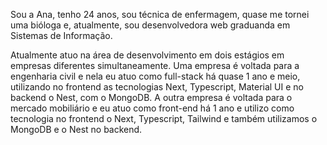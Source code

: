 Sou a Ana, tenho 24 anos, sou técnica de enfermagem, quase me tornei uma bióloga e, atualmente, sou desenvolvedora web graduanda em Sistemas de Informação. 

Atualmente atuo na área de desenvolvimento em dois estágios em empresas diferentes simultaneamente. Uma empresa é voltada para a engenharia civil e nela eu atuo como full-stack há quase 1 ano e meio, utilizando no frontend as tecnologias Next, Typescript, Material UI e no backend o Nest, com o MongoDB. A outra empresa é voltada para o mercado mobiliário e eu atuo como front-end há 1 ano e utilizo como tecnologia no frontend o Next, Typescript, Tailwind e também utilizamos o MongoDB e o Nest no backend.

